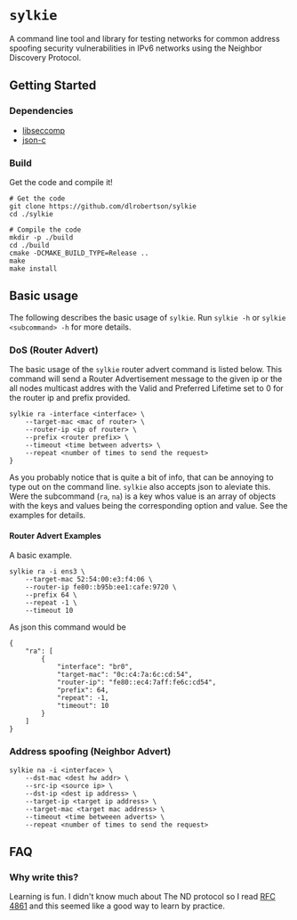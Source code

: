 # `sylkie`

A command line tool and library for testing networks for common address
spoofing security vulnerabilities in IPv6 networks using the Neighbor
Discovery Protocol.

## Getting Started

### Dependencies

 - [libseccomp](https://github.com/seccomp/libseccomp)
 - [json-c](https://github.com/json-c/json-c)

### Build

Get the code and compile it!

```
# Get the code
git clone https://github.com/dlrobertson/sylkie
cd ./sylkie

# Compile the code
mkdir -p ./build
cd ./build
cmake -DCMAKE_BUILD_TYPE=Release ..
make
make install
```

## Basic usage

The following describes the basic usage of `sylkie`. Run `sylkie -h` or
`sylkie <subcommand> -h` for more details.

### DoS (Router Advert)

The basic usage of the `sylkie` router advert command is listed below.
This command will send a Router Advertisement message to the given ip
or the all nodes multicast addres with the Valid and Preferred
Lifetime set to 0 for the router ip and prefix provided.

```
sylkie ra -interface <interface> \
    --target-mac <mac of router> \
    --router-ip <ip of router> \
    --prefix <router prefix> \
    --timeout <time between adverts> \
    --repeat <number of times to send the request>
}
```

As you probably notice that is quite a bit of info, that can be annoying
to type out on the command line. `sylkie` also accepts json to aleviate
this. Were the subcommand (`ra`, `na`) is a key whos value is an array
of objects with the keys and values being the corresponding option
and value. See the examples for details.

#### Router Advert Examples

A basic example.

```
sylkie ra -i ens3 \
    --target-mac 52:54:00:e3:f4:06 \
    --router-ip fe80::b95b:ee1:cafe:9720 \
    --prefix 64 \
    --repeat -1 \
    --timeout 10
```

As json this command would be

```
{
    "ra": [
        {
            "interface": "br0",
            "target-mac": "0c:c4:7a:6c:cd:54",
            "router-ip": "fe80::ec4:7aff:fe6c:cd54",
            "prefix": 64,
            "repeat": -1,
            "timeout": 10
        }
    ]
}
```

### Address spoofing (Neighbor Advert)

```
sylkie na -i <interface> \
    --dst-mac <dest hw addr> \
    --src-ip <source ip> \
    --dst-ip <dest ip address> \
    --target-ip <target ip address> \
    --target-mac <target mac address> \
    --timeout <time betweeen adverts> \
    --repeat <number of times to send the request>
```

## FAQ

### Why write this?

Learning is fun. I didn't know much about The ND protocol so I read
[RFC 4861](https://tools.ietf.org/html/rfc4861) and this seemed like
a good way to learn by practice.
